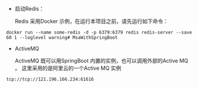 
- 启动Redis：

  Redis 采用Docker 示例，在运行本项目之前，请先运行如下命令：

```shell
docker run --name some-redis -d -p 6379:6379 redis redis-server --save 60 1 --loglevel warning# MsaWithSpringBoot
```


- ActiveMQ
  
  ActiveMQ 既可以用SpringBoot 内置的实例，也可以调用外部的Active MQ 。
这里采用的是阿里云的一个Active MQ 实例

`tcp://tcp://121.196.166.234:61616`